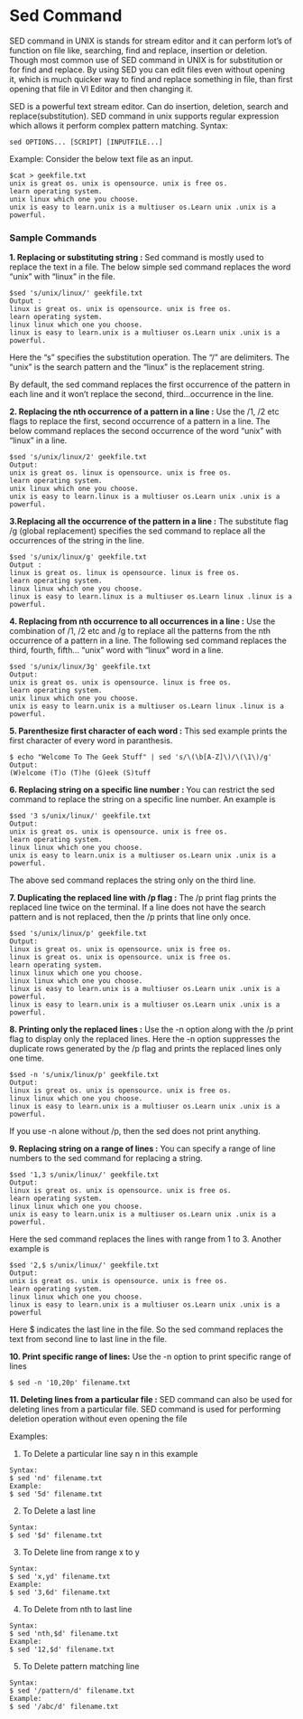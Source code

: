 # Sed Command

SED command in UNIX is stands for stream editor and it can perform lot’s of function on file like, searching, find and replace, insertion or deletion. Though most common use of SED command in UNIX is for substitution or for find and replace. By using SED you can edit files even without opening it, which is much quicker way to find and replace something in file, than first opening that file in VI Editor and then changing it.

SED is a powerful text stream editor. Can do insertion, deletion, search and replace(substitution).
SED command in unix supports regular expression which allows it perform complex pattern matching.
Syntax:
```
sed OPTIONS... [SCRIPT] [INPUTFILE...] 
```
Example:
Consider the below text file as an input.
```
$cat > geekfile.txt
unix is great os. unix is opensource. unix is free os.
learn operating system.
unix linux which one you choose.
unix is easy to learn.unix is a multiuser os.Learn unix .unix is a powerful.
```

### Sample Commands

**1. Replacing or substituting string :** Sed command is mostly used to replace the text in a file. The below simple sed command replaces the word “unix” with “linux” in the file.
```
$sed 's/unix/linux/' geekfile.txt
Output :
linux is great os. unix is opensource. unix is free os.
learn operating system.
linux linux which one you choose.
linux is easy to learn.unix is a multiuser os.Learn unix .unix is a powerful.
```
Here the “s” specifies the substitution operation. The “/” are delimiters. The “unix” is the search pattern and the “linux” is the replacement string.

By default, the sed command replaces the first occurrence of the pattern in each line and it won’t replace the second, third…occurrence in the line.

**2. Replacing the nth occurrence of a pattern in a line :** Use the /1, /2 etc flags to replace the first, second occurrence of a pattern in a line. The below command replaces the second occurrence of the word “unix” with “linux” in a line.
```
$sed 's/unix/linux/2' geekfile.txt
Output:
unix is great os. linux is opensource. unix is free os.
learn operating system.
unix linux which one you choose.
unix is easy to learn.linux is a multiuser os.Learn unix .unix is a powerful.
```
**3.Replacing all the occurrence of the pattern in a line :** The substitute flag /g (global replacement) specifies the sed command to replace all the occurrences of the string in the line.
```
$sed 's/unix/linux/g' geekfile.txt
Output :
linux is great os. linux is opensource. linux is free os.
learn operating system.
linux linux which one you choose.
linux is easy to learn.linux is a multiuser os.Learn linux .linux is a powerful.
```
**4. Replacing from nth occurrence to all occurrences in a line :** Use the combination of /1, /2 etc and /g to replace all the patterns from the nth occurrence of a pattern in a line. The following sed command replaces the third, fourth, fifth… “unix” word with “linux” word in a line.
```
$sed 's/unix/linux/3g' geekfile.txt
Output:
unix is great os. unix is opensource. linux is free os.
learn operating system.
unix linux which one you choose.
unix is easy to learn.unix is a multiuser os.Learn linux .linux is a powerful.
```
**5. Parenthesize first character of each word :** This sed example prints the first character of every word in paranthesis.
```
$ echo "Welcome To The Geek Stuff" | sed 's/\(\b[A-Z]\)/\(\1\)/g'
Output:
(W)elcome (T)o (T)he (G)eek (S)tuff
```
**6. Replacing string on a specific line number :** You can restrict the sed command to replace the string on a specific line number. An example is
```
$sed '3 s/unix/linux/' geekfile.txt
Output:
unix is great os. unix is opensource. unix is free os.
learn operating system.
linux linux which one you choose.
unix is easy to learn.unix is a multiuser os.Learn unix .unix is a powerful.
```
The above sed command replaces the string only on the third line.

**7. Duplicating the replaced line with /p flag :** The /p print flag prints the replaced line twice on the terminal. If a line does not have the search pattern and is not replaced, then the /p prints that line only once.
```
$sed 's/unix/linux/p' geekfile.txt
Output:
linux is great os. unix is opensource. unix is free os.
linux is great os. unix is opensource. unix is free os.
learn operating system.
linux linux which one you choose.
linux linux which one you choose.
linux is easy to learn.unix is a multiuser os.Learn unix .unix is a powerful.
linux is easy to learn.unix is a multiuser os.Learn unix .unix is a powerful.
```
**8. Printing only the replaced lines :** Use the -n option along with the /p print flag to display only the replaced lines. Here the -n option suppresses the duplicate rows generated by the /p flag and prints the replaced lines only one time.
```
$sed -n 's/unix/linux/p' geekfile.txt
Output:
linux is great os. unix is opensource. unix is free os.
linux linux which one you choose.
linux is easy to learn.unix is a multiuser os.Learn unix .unix is a powerful.
```
If you use -n alone without /p, then the sed does not print anything.

**9. Replacing string on a range of lines :** You can specify a range of line numbers to the sed command for replacing a string.
```
$sed '1,3 s/unix/linux/' geekfile.txt
Output:
linux is great os. unix is opensource. unix is free os.
learn operating system.
linux linux which one you choose.
unix is easy to learn.unix is a multiuser os.Learn unix .unix is a powerful.
```
Here the sed command replaces the lines with range from 1 to 3. Another example is
```
$sed '2,$ s/unix/linux/' geekfile.txt
Output:
unix is great os. unix is opensource. unix is free os.
learn operating system.
linux linux which one you choose.
linux is easy to learn.unix is a multiuser os.Learn unix .unix is a powerful
```
Here $ indicates the last line in the file. So the sed command replaces the text from second line to last line in the file.

**10. Print specific range of lines:** Use the -n option to print specific range of lines
```
$ sed -n '10,20p' filename.txt
```

**11. Deleting lines from a particular file :** SED command can also be used for deleting lines from a particular file. SED command is used for performing deletion operation without even opening the file

Examples:
1. To Delete a particular line say n in this example
```
Syntax:
$ sed 'nd' filename.txt
Example:
$ sed '5d' filename.txt
```

2. To Delete a last line
```
Syntax:
$ sed '$d' filename.txt
```
3. To Delete line from range x to y
```
Syntax:
$ sed 'x,yd' filename.txt
Example:
$ sed '3,6d' filename.txt
```
4. To Delete from nth to last line
```
Syntax:
$ sed 'nth,$d' filename.txt
Example:
$ sed '12,$d' filename.txt
```
5. To Delete pattern matching line
```
Syntax:
$ sed '/pattern/d' filename.txt
Example:
$ sed '/abc/d' filename.txt
```
